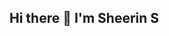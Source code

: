 ## Hi there 👋 I'm Sheerin S

<!--
**sheerins/sheerins** is a ✨ _special_ ✨ repository because its `README.md` (this file) appears on your GitHub profile.

🎓 SRMIST | B.Tech 3rd Year  | Computer Science With Specalization in AI & ML
🖥️ Coding, Graphic Designing & Leadership Skills
⚙️ HTML | CSS | Python | C | Photoshop | Adobe 
✨Passionate about web development, Designing, Gaming, Brain Teaser Quizes, Photography, Mentoring, Music, Reading Books


